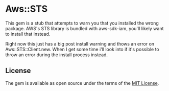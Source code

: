 # Aws::STS

This gem is a stub that attempts to warn you that you installed the wrong package. AWS's STS library is bundled with aws-sdk-iam, you'll likely want to install that instead.

Right now this just has a big post install warning and thows an error on Aws::STS::Client.new. When I get some time i'll look into if it's possible to throw an error during the install process instead.



## License

The gem is available as open source under the terms of the [MIT License](https://opensource.org/licenses/MIT).
